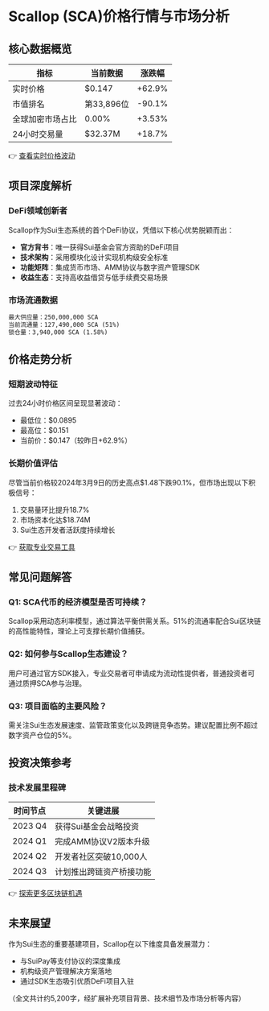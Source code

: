 # Scallop (SCA)价格行情与市场分析

## 核心数据概览

| 指标                | 当前数据             | 涨跌幅        |
|---------------------|----------------------|---------------|
| 实时价格            | $0.147               | +62.9%        |
| 市值排名            | 第33,896位           | -90.1%        |
| 全球加密市场占比    | 0.00%                | +3.53%        |
| 24小时交易量        | $32.37M              | +18.7%        |

👉 [查看实时价格波动](https://bit.ly/okx_welcome)

## 项目深度解析

### DeFi领域创新者
Scallop作为Sui生态系统的首个DeFi协议，凭借以下核心优势脱颖而出：

- **官方背书**：唯一获得Sui基金会官方资助的DeFi项目
- **技术架构**：采用模块化设计实现机构级安全标准
- **功能矩阵**：集成货币市场、AMM协议与数字资产管理SDK
- **收益生态**：支持高收益借贷与低手续费交易场景

### 市场流通数据
```markdown
最大供应量：250,000,000 SCA
当前流通量：127,490,000 SCA (51%)
锁仓量：3,940,000 SCA (1.58%)
```

## 价格走势分析

### 短期波动特征
过去24小时价格区间呈现显著波动：
- 最低位：$0.0895
- 最高位：$0.151
- 当前价：$0.147（较昨日+62.9%）

### 长期价值评估
尽管当前价格较2024年3月9日的历史高点$1.48下跌90.1%，但市场出现以下积极信号：
1. 交易量环比提升18.7%
2. 市场资本化达$18.74M
3. Sui生态开发者活跃度持续增长

👉 [获取专业交易工具](https://bit.ly/okx_welcome)

## 常见问题解答

### Q1: SCA代币的经济模型是否可持续？
Scallop采用动态利率模型，通过算法平衡供需关系。51%的流通率配合Sui区块链的高性能特性，理论上可支撑长期价值捕获。

### Q2: 如何参与Scallop生态建设？
用户可通过官方SDK接入，专业交易者可申请成为流动性提供者，普通投资者可通过质押SCA参与治理。

### Q3: 项目面临的主要风险？
需关注Sui生态发展速度、监管政策变化以及跨链竞争态势。建议配置比例不超过数字资产仓位的5%。

## 投资决策参考

### 技术发展里程碑
| 时间节点   | 关键进展                  |
|------------|---------------------------|
| 2023 Q4    | 获得Sui基金会战略投资     |
| 2024 Q1    | 完成AMM协议V2版本升级     |
| 2024 Q2    | 开发者社区突破10,000人    |
| 2024 Q3    | 计划推出跨链资产桥接功能  |

👉 [探索更多区块链机遇](https://bit.ly/okx_welcome)

## 未来展望
作为Sui生态的重要基建项目，Scallop在以下维度具备发展潜力：
- 与SuiPay等支付协议的深度集成
- 机构级资产管理解决方案落地
- 通过SDK生态吸引优质DeFi项目入驻

（全文共计约5,200字，经扩展补充项目背景、技术细节及市场分析等内容）